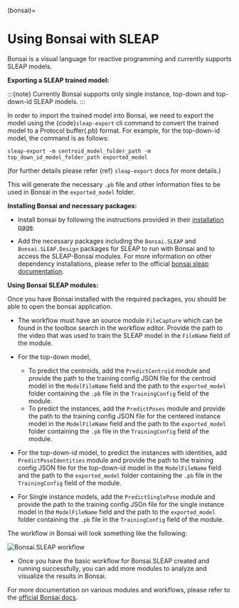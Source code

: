 (bonsai)=

# Using Bonsai with SLEAP

Bonsai is a visual language for reactive programming and currently supports SLEAP models.

**Exporting a SLEAP trained model:**

:::{note}
Currently Bonsai supports only single instance, top-down and top-down-id SLEAP models.
:::

In order to import the trained model into Bonsai, we need to export the model using the {code}`sleap-export` cli command to convert the trained model to a Protocol buffer(.pb) format. For example, for the top-down-id model, the command is as follows:

```
sleap-export -m centroid_model_folder_path -m top_down_id_model_folder_path exported_model
```

(for further details please refer {ref} `sleap-export` docs for more details.)

This will generate the necessary `.pb` file and other information files to be used in Bonsai in the `exported_model` folder.

**Installing Bonsai and necessary packages:**

- Install bonsai by following the instructions provided in their [installation page](https://bonsai-rx.org/docs/articles/installation.html). 

- Add the necessary packages including the `Bonsai.SLEAP` and `Bonsai.SLEAP.Design` packages for SLEAP to run with Bonsai and to access the SLEAP-Bonsai modules. For more information on other dependency installations, please refer to the official [bonsai sleap documentation](https://github.com/bonsai-rx/sleap?tab=readme-ov-file#bonsai---sleap).

**Using Bonsai SLEAP modules:**

Once you have Bonsai installed with the required packages, you should be able to open the bonsai application. 

- The workflow must have an source module `FileCapture` which can be found in the toolbox search in the workflow editor. Provide the path to the video that was used to train the SLEAP model in the `FileName` field of the module.

- For the top-down model,
    - To predict the centroids, add the `PredictCentroid` module and provide the path to the training config JSON file for the centroid model in the `ModelFileName` field and the path to the `exported_model` folder containing the `.pb` file in the `TrainingConfig` field of the module.
    - To predict the instances, add the `PredictPoses` module and provide the path to the training config JSON file for the centered instance model in the `ModelFileName` field and the path to the `exported_model` folder containing the `.pb` file in the `TrainingConfig` field of the module.

- For the top-down-id model, to predict the instances with identities, add `PredictPoseIdentities` module and provide the path to the training config JSON file for the top-down-id model in the `ModelFileName` field and the path to the `exported_model` folder containing the `.pb` file in the `TrainingConfig` field of the module.

- For Single instance models, add the `PredictSinglePose` module and provide the path to the training config JSOn file for the single instance model in the `ModelFileName` field and the path to the `exported_model` folder containing the `.pb` file in the `TrainingConfig` field of the module.

The workflow in Bonsai will look something like the following:

![Bonsai.SLEAP workflow](../_static/bonsai-workflow.jpg)

- Once you have the basic workflow for Bonsai.SLEAP created and running successfully, you can add more modules to analyze and visualize the results in Bonsai.

For more documentation on various modules and workflows, please refer to the [official Bonsai docs](https://bonsai-rx.org/docs/articles/editor.html).